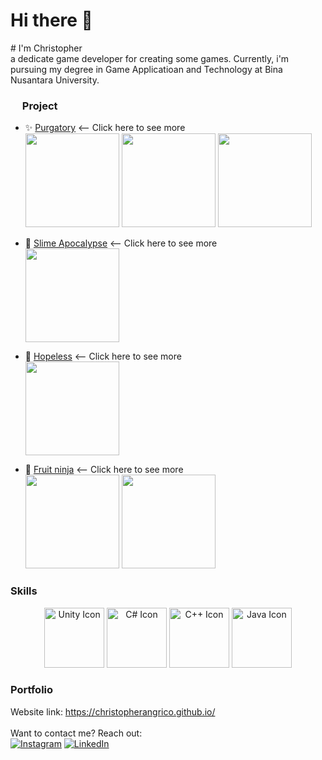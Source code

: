 <h1> Hi there 🌟</h1>
# I'm Christopher <br/>
a dedicate game developer for creating some games. Currently, i'm pursuing my degree in Game Applicatioan and Technology at Bina Nusantara University.

<h3 align="left"><img height="15" src="https://cdn-icons-png.flaticon.com/512/1087/1087815.png" /> Project</h3>

- ✨ [Purgatory](https://github.com/ChristopherAngrico/Purgatory) <-- Click here to see more<br/>
    <img height="150" src="https://github.com/ChristopherAngrico/ChristopherAngrico/assets/87889745/11f90ba9-b559-4cd5-a185-99a92228bdb1"/>
    <img height="150" src="https://github.com/ChristopherAngrico/ChristopherAngrico/assets/87889745/b3fe5c73-8971-4c99-84fd-fc9fbce3af36"/>
    <img height="150" src="https://github.com/ChristopherAngrico/ChristopherAngrico/assets/87889745/84bc3de5-3d0e-47b1-b35b-180526012826"/>

- 🌟 [Slime Apocalypse](https://github.com/ChristopherAngrico/SlimeApocalypse) <-- Click here to see more<br/>
    <img height="150" src="https://github.com/ChristopherAngrico/ChristopherAngrico/blob/main/Asset/270643786-5352baf2-386b-4e9d-805e-c8a6a13e9696.gif?raw=true"/><br/>

- 🌟 [Hopeless](https://github.com/ChristopherAngrico/Hopeless-Game) <-- Click here to see more<br/>
    <img height="150" src="https://github.com/ChristopherAngrico/ChristopherAngrico/assets/87889745/4e778d16-e38e-4fb6-8147-a935540cddc3"/><br/>

- 🌟 [Fruit ninja](https://github.com/ChristopherAngrico/FruitNinja) <-- Click here to see more<br/>
    <img height="150" src="https://github.com/ChristopherAngrico/ChristopherAngrico/assets/87889745/6995a76c-bbdc-4d64-bd89-6a7c5c886936"/>
    <img height="150" src="https://github.com/ChristopherAngrico/ChristopherAngrico/assets/87889745/f5a1042c-1076-4336-92cf-8d653207edeb"/><br/>


<h3 align="left">Skills</h3>
<div align="center">
  <img src="https://img.icons8.com/color/96/000000/unity.png" alt="Unity Icon" width="96" height="96" />
  <img src="https://img.icons8.com/color/96/000000/c-sharp-logo.png" alt="C# Icon" width="96" height="96" />
  <img src="https://encrypted-tbn0.gstatic.com/images?q=tbn:ANd9GcQNn5I8AD7aRGyf3fyEnec3-PVntegmb2ZG04y-_lI&s" alt="C++ Icon" width="96" height="96" />
  <img src= "https://encrypted-tbn0.gstatic.com/images?q=tbn:ANd9GcSwzObpMwznsb9dsw-wzZiuFWLZy_bEVD1xexA-YvgQPJt1ffmUugDWDKCC-4PdStvZ9pc&usqp=CAU" alt="Java Icon" width="96" height="96" />
</div>

### Portfolio
Website link: https://christopherangrico.github.io/
<br/>
<br/>
Want to contact me? Reach out: <br/>
[![Instagram](https://img.shields.io/badge/Instagram-%23E4405F.svg?logo=Instagram&logoColor=white)](https://www.instagram.com/christopher_angrico/) 
[![LinkedIn](https://img.shields.io/badge/LinkedIn-%230077B5.svg?logo=linkedin&logoColor=white)](https://linkedin.com/in/christopher-angrico-47869523a/)
